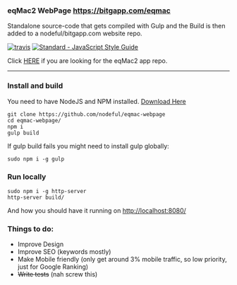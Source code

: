### eqMac2 WebPage https://bitgapp.com/eqmac
Standalone source-code that gets compiled with Gulp and the Build is then added to a nodeful/bitgapp.com website repo.

<p align="left">
  <a href="https://travis-ci.org/nodeful/eqmac-webpage"><img src="https://travis-ci.org/nodeful/eqmac-webpage.svg?branch=master" alt="travis"></a>
  <a href="https://standardjs.com"><img src="https://img.shields.io/badge/code_style-standard-brightgreen.svg" alt="Standard - JavaScript Style Guide"></a>
</p>

Click [HERE](https://github.com/nodeful/eqMac2) if you are looking for the eqMac2 app repo.
___
### Install and build
You need to have NodeJS and NPM installed. [Download Here](https://nodejs.org/)
```
git clone https://github.com/nodeful/eqmac-webpage
cd eqmac-webpage/
npm i
gulp build
```
If gulp build fails you might need to install gulp globally:
```
sudo npm i -g gulp
```

### Run locally
```
sudo npm i -g http-server
http-server build/
```
And how you should have it running on [http://localhost:8080/](http://localhost:8080/)

### Things to do:
* Improve Design
* Improve SEO (keywords mostly)
* Make Mobile friendly (only get around 3% mobile traffic, so low priority, just for Google Ranking)
* ~~Write tests~~ (nah screw this)
